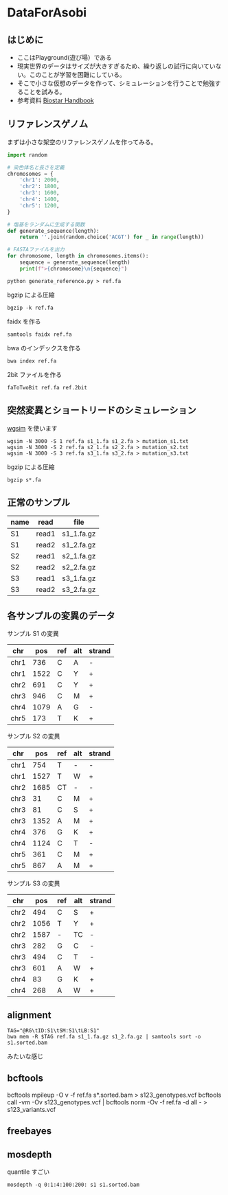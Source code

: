 # DataForAsobi

## はじめに

- ここはPlayground(遊び場）である
- 現実世界のデータはサイズが大きすぎるため、繰り返しの試行に向いていない。このことが学習を困難にしている。
- そこで小さな仮想のデータを作って、シミュレーションを行うことで勉強することを試みる。
- 参考資料 [Biostar Handbook](https://www.biostarhandbook.com/)

## リファレンスゲノム

まずは小さな架空のリファレンスゲノムを作ってみる。

```python
import random

# 染色体名と長さを定義
chromosomes = {
    'chr1': 2000,
    'chr2': 1800,
    'chr3': 1600,
    'chr4': 1400,
    'chr5': 1200,
}

# 塩基をランダムに生成する関数
def generate_sequence(length):
    return ''.join(random.choice('ACGT') for _ in range(length))

# FASTAファイルを出力
for chromosome, length in chromosomes.items():
    sequence = generate_sequence(length)
    print(f">{chromosome}\n{sequence}")
```

```
python generate_reference.py > ref.fa
```

bgzip による圧縮

```
bgzip -k ref.fa
```

faidx を作る

```
samtools faidx ref.fa
```

bwa のインデックスを作る

```
bwa index ref.fa
```

2bit ファイルを作る

```
faToTwoBit ref.fa ref.2bit
```


## 突然変異とショートリードのシミュレーション

[wgsim](https://github.com/lh3/wgsim) を使います

```
wgsim -N 3000 -S 1 ref.fa s1_1.fa s1_2.fa > mutation_s1.txt
wgsim -N 3000 -S 2 ref.fa s2_1.fa s2_2.fa > mutation_s2.txt
wgsim -N 3000 -S 3 ref.fa s3_1.fa s3_2.fa > mutation_s3.txt
```

bgzip による圧縮

```
bgzip s*.fa
```

## 正常のサンプル

| name | read  | file       |
| ---- | ----- | ---------- |
| S1   | read1 | s1_1.fa.gz |
| S1   | read2 | s1_2.fa.gz |
| S2   | read1 | s2_1.fa.gz |
| S2   | read2 | s2_2.fa.gz |
| S3   | read1 | s3_1.fa.gz |
| S3   | read2 | s3_2.fa.gz |

## 各サンプルの変異のデータ

サンプル S1 の変異

| chr  | pos  | ref | alt | strand |
| ---- | ---- | --- | --- | ------ |
| chr1 | 736  | C   | A   | -      |
| chr1 | 1522 | C   | Y   | +      |
| chr2 | 691  | C   | Y   | +      |
| chr3 | 946  | C   | M   | +      |
| chr4 | 1079 | A   | G   | -      |
| chr5 | 173  | T   | K   | +      |

サンプル S2 の変異

| chr  | pos  | ref | alt | strand |
| ---- | ---- | --- | --- | ------ |
| chr1 | 754  | T   | -   | -      |
| chr1 | 1527 | T   | W   | +      |
| chr2 | 1685 | CT  | -   | -      |
| chr3 | 31   | C   | M   | +      |
| chr3 | 81   | C   | S   | +      |
| chr3 | 1352 | A   | M   | +      |
| chr4 | 376  | G   | K   | +      |
| chr4 | 1124 | C   | T   | -      |
| chr5 | 361  | C   | M   | +      |
| chr5 | 867  | A   | M   | +      |

サンプル S3 の変異

| chr  | pos  | ref | alt | strand |
| ---- | ---- | --- | --- | ------ |
| chr2 | 494  | C   | S   | +      |
| chr2 | 1056 | T   | Y   | +      |
| chr2 | 1587 | -   | TC  | -      |
| chr3 | 282  | G   | C   | -      |
| chr3 | 494  | C   | T   | -      |
| chr3 | 601  | A   | W   | +      |
| chr4 | 83   | G   | K   | +      |
| chr4 | 268  | A   | W   | +      |

## alignment

```
TAG="@RG\tID:S1\tSM:S1\tLB:S1"
bwa mem -R $TAG ref.fa s1_1.fa.gz s1_2.fa.gz | samtools sort -o s1.sorted.bam
```

みたいな感じ

## bcftools

bcftools mpileup -O v -f ref.fa s*.sorted.bam > s123_genotypes.vcf
bcftools call -vm -Ov s123_genotypes.vcf | bcftools norm -Ov -f ref.fa -d all - > s123_variants.vcf

## freebayes

## mosdepth

quantile すごい

```
mosdepth -q 0:1:4:100:200: s1 s1.sorted.bam
```
